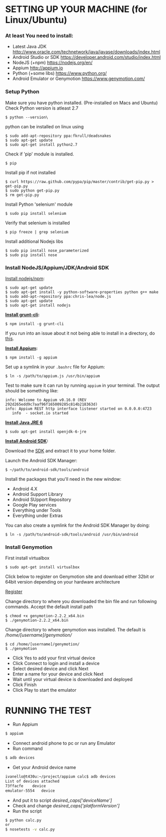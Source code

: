 # SETTING UP YOUR MACHINE (for Linux/Ubuntu)
### At least You need to install:
- Latest Java JDK http://www.oracle.com/technetwork/java/javase/downloads/index.html
- Android Studio or SDK https://developer.android.com/studio/index.html
- NodeJS (+npm) https://nodejs.org/en/
- Appium http://appium.io
- Python (+some libs) https://www.python.org/
- Android Emulator or Genymotion https://www.genymotion.com/

### Setup Python
Make sure you have python installed. (Pre-installed on Macs and Ubuntu)
Check Python version is atleast 2.7

    $ python --version\

python can be installed on linux using

    $ sudo add-apt-repository ppa:fkrull/deadsnakes
    $ sudo apt-get update
    $ sudo apt-get install python2.7

Check if 'pip' module is installed.

    $ pip

Install pip if not installed

    $ curl https://raw.github.com/pypa/pip/master/contrib/get-pip.py > get-pip.py
    $ sudo python get-pip.py
    $ rm get-pip.py

Install Python 'selenium' module

    $ sudo pip install selenium

Verify that selenium is installed

    $ pip freeze | grep selenium

Install additional Nodejs libs

    $ sudo pip install nose_parameterized
    $ sudo pip install nose

### Install NodeJS/Appium/JDK/Android SDK
[Install nodejs/npm](https://github.com/joyent/node/wiki/Installing-Node.js-via-package-manager):

	$ sudo apt-get update
	$ sudo apt-get install -y python-software-properties python g++ make
	$ sudo add-apt-repository ppa:chris-lea/node.js
	$ sudo apt-get update
	$ sudo apt-get install nodejs

**[Install grunt-cli](http://gruntjs.com/getting-started):**

	$ npm install -g grunt-cli

If you run into an issue about it not being able to install in a directory, do [this](http://stackoverflow.com/a/21712034).

**[Install Appium](http://appium.io/getting-started.html#quick-start):**

	$ npm install -g appium

Set up a symlink in your `.bashrc` file for Appium:

	$ ln -s /path/to/appium.js /usr/bin/appium

Test to make sure it can run by running `appium` in your terminal. The output should be something like:

	info: Welcome to Appium v0.16.0 (REV 292d265edd9c7aaf96f165009285c814b218363d)
	info: Appium REST http interface listener started on 0.0.0.0:4723
	   info  - socket.io started

**[Install Java JRE 6](http://askubuntu.com/questions/48468/how-do-i-install-java)**

	$ sudo apt-get install openjdk-6-jre

**[Install Android SDK](https://developer.android.com/sdk/installing/index.html):**

Download the [SDK](https://developer.android.com/sdk/installing/index.html) and extract it to your home folder.

Launch the Android SDK Manager:

	$ ~/path/to/android-sdk/tools/android

Install the packages that you'll need in the new window:

* Android 4.X
* Android Support Library
* Android SUpport Repository
* Google Play services
* Everything under Tools
* Everything under Extras

You can also create a symlink for the Android SDK Manager by doing:

    $ ln -s /path/to/android-sdk/tools/android /usr/bin/android

### Install Genymotion
First install virtualbox

    $ sudo apt-get install virtualbox

Click below to register on Genymotion site and download either 32bit or 64bit version depending on your hardware architecture

[Register](https://cloud.genymotion.com/page/customer/login/)

Change directory to where you downloaded the bin file and run following commands. Accept the default install path

    $ chmod +x genymotion-2.2.2_x64.bin
    $ ./genymotion-2.2.2_x64.bin

Change directory to where genymotion was installed. The default is _/home/[username]/genymotion/_

    $ cd /home/[username]/genymotion/
    $ ./genymotion

* Click Yes to add your first virtual device
* Click Connect to login and install a device
* Select desired device and click Next
* Enter a name for your device and click Next
* Wait until your virtual device is downloaded and deployed
* Click Finish
* Click Play to start the emulator

# RUNNING THE TEST
- Run Appium
```sh
$ appium
```
- Connect android phone to pc or run any Emulator
- Run command
```sh
$ adb devices
```
- Get your Android device name
```sh
ivanello@t430u:~/project/appium calc$ adb devices
List of devices attached
73ffacfe	device
emulator-5554	device
```
- And put it to script _desired_caps['deviceName']_
- Check and change _desired_caps['platformVersion']_
- Run the script
```sh
$ python calc.py
or
$ nosetests -v calc.py
```